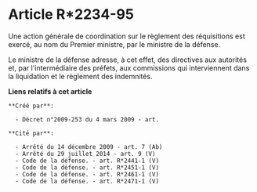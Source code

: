 # Article R*2234-95

Une action générale de coordination sur le règlement des réquisitions est exercé, au nom du Premier ministre, par le ministre
de la défense. 

Le ministre de la défense adresse, à cet effet, des directives aux autorités et, par l'intermédiaire des préfets, aux
commissions qui interviennent dans la liquidation et le règlement des indemnités.

**Liens relatifs à cet article**

	**Créé par**:

	  - Décret n°2009-253 du 4 mars 2009 - art.

	**Cité par**:

	  - Arrêté du 14 décembre 2009 - art. 7 (Ab)
	  - Arrêté du 29 juillet 2014 - art. 9 (V)
	  - Code de la défense. - art. R*2441-1 (V)
	  - Code de la défense. - art. R*2451-1 (V)
	  - Code de la défense. - art. R*2461-1 (V)
	  - Code de la défense. - art. R*2471-1 (V)
